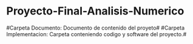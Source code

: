 # Proyecto-Final-Analisis-Numerico #
#Carpeta Documento: Documento de contenido del proyeto#
#Carpeta Implementacion: Carpeta conteniendo codigo y software del proyecto.#
